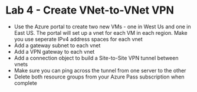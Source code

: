 # Lab 4 - Create VNet-to-VNet VPN

* Use the Azure portal to create two new VMs - one in West Us and one in East US. The portal will set up a vnet for each VM in each region. Make you use seperate IPv4 address spaces for each vnet
* Add a gateway subnet to each vnet
* Add a VPN gateway to each vnet
* Add a connection object to build a Site-to-Site VPN tunnel between vnets
* Make sure you can ping across the tunnel from one server to the other
* Delete both resource groups from your Azure Pass subscription when complete
